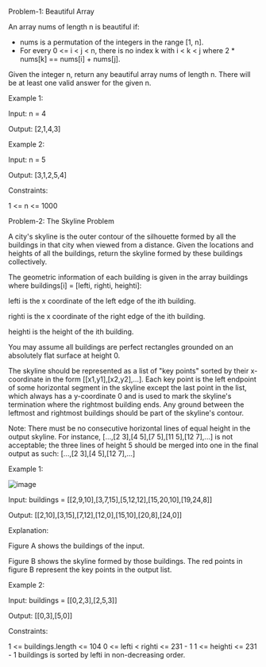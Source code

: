 Problem-1: Beautiful Array

An array nums of length n is beautiful if:

- nums is a permutation of the integers in the range [1, n].
- For every 0 <= i < j < n, there is no index k with i < k < j where 2 * nums[k] == nums[i] + nums[j].


Given the integer n, return any beautiful array nums of length n. There will be at least one valid answer for the given n.

 

Example 1:

Input: n = 4

Output: [2,1,4,3]


Example 2:

Input: n = 5

Output: [3,1,2,5,4]
 

Constraints:


1 <= n <= 1000

Problem-2: The Skyline Problem

A city's skyline is the outer contour of the silhouette formed by all the buildings in that city when viewed from a distance. Given the locations and heights of all the buildings, return the skyline formed by these buildings collectively.

The geometric information of each building is given in the array buildings where buildings[i] = [lefti, righti, heighti]:

lefti is the x coordinate of the left edge of the ith building.

righti is the x coordinate of the right edge of the ith building.

heighti is the height of the ith building.

You may assume all buildings are perfect rectangles grounded on an absolutely flat surface at height 0.


The skyline should be represented as a list of "key points" sorted by their x-coordinate in the form [[x1,y1],[x2,y2],...]. Each key point is the left endpoint of some horizontal segment in the skyline except the last point in the list, which always has a y-coordinate 0 and is used to mark the skyline's termination where the rightmost building ends. Any ground between the leftmost and rightmost buildings should be part of the skyline's contour.

Note: There must be no consecutive horizontal lines of equal height in the output skyline. For instance, [...,[2 3],[4 5],[7 5],[11 5],[12 7],...] is not acceptable; the three lines of height 5 should be merged into one in the final output as such: [...,[2 3],[4 5],[12 7],...]

 

Example 1:










![image](https://github.com/user-attachments/assets/14c896c7-a756-4987-b2dd-a9dd822245e8)














Input: buildings = [[2,9,10],[3,7,15],[5,12,12],[15,20,10],[19,24,8]]

Output: [[2,10],[3,15],[7,12],[12,0],[15,10],[20,8],[24,0]]

Explanation:

Figure A shows the buildings of the input.

Figure B shows the skyline formed by those buildings. The red points in figure B represent the key points in the output list.



Example 2:

Input: buildings = [[0,2,3],[2,5,3]]

Output: [[0,3],[5,0]]
 

Constraints:

1 <= buildings.length <= 104
0 <= lefti < righti <= 231 - 1
1 <= heighti <= 231 - 1
buildings is sorted by lefti in non-decreasing order.
